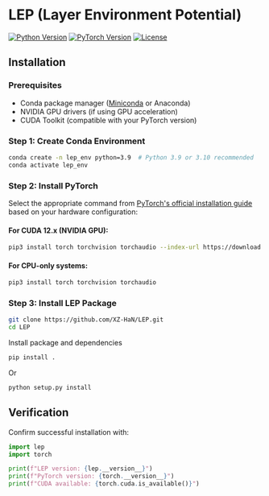 # LEP (Layer Environment Potential)

[![Python Version](https://img.shields.io/badge/python-3.8%2B-blue.svg)](https://www.python.org/downloads/)
[![PyTorch Version](https://img.shields.io/badge/PyTorch-2.0%2B-orange.svg)](https://pytorch.org/get-started/locally/)
[![License](https://img.shields.io/badge/License-GPLv3-blue.svg)](LICENSE)



## Installation

### Prerequisites
- Conda package manager ([Miniconda](https://docs.conda.io/en/latest/miniconda.html) or Anaconda)
- NVIDIA GPU drivers (if using GPU acceleration)
- CUDA Toolkit (compatible with your PyTorch version)

### Step 1: Create Conda Environment
```bash
conda create -n lep_env python=3.9  # Python 3.9 or 3.10 recommended
conda activate lep_env
```


### Step 2: Install PyTorch
Select the appropriate command from [PyTorch's official installation guide](https://pytorch.org/get-started/locally/) based on your hardware configuration:

#### For CUDA 12.x (NVIDIA GPU):
```bash
pip3 install torch torchvision torchaudio --index-url https://download.pytorch.org/whl/cu121
```


#### For CPU-only systems:
```bash
pip3 install torch torchvision torchaudio
```


### Step 3: Install LEP Package
```bash
git clone https://github.com/XZ-HaN/LEP.git
cd LEP
```

Install package and dependencies 

```bash
pip install .
```


Or

```bash
python setup.py install
```

## Verification
Confirm successful installation with:
```python
import lep
import torch

print(f"LEP version: {lep.__version__}")
print(f"PyTorch version: {torch.__version__}")
print(f"CUDA available: {torch.cuda.is_available()}")
```
